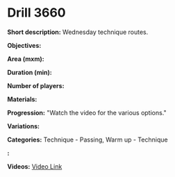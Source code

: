 # Drill 3660

**Short description:**
Wednesday technique routes.

**Objectives:**


**Area (mxm):**


**Duration (min):**


**Number of players:**


**Materials:**


**Progression:**
"Watch the video for the various options."

**Variations:**


**Categories:**
Technique - Passing, Warm up - Technique

**:**


**Videos:**
[Video Link](https://www.youtube.com/embed/efIwnRvT_vk)

